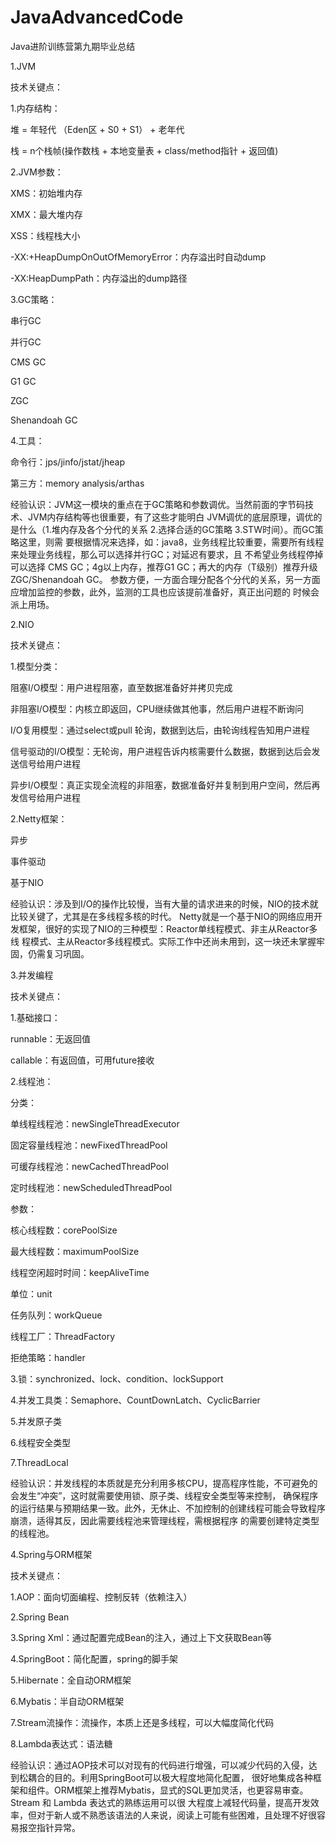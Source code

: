 # JavaAdvancedCode
Java进阶训练营第九期毕业总结

1.JVM

技术关键点：

1.内存结构：  

堆 = 年轻代 （Eden区 + S0 + S1） + 老年代

栈 = n个栈帧(操作数栈 + 本地变量表 + class/method指针 + 返回值)

2.JVM参数：

XMS：初始堆内存

XMX：最大堆内存

XSS：线程栈大小

-XX:+HeapDumpOnOutOfMemoryError：内存溢出时自动dump

-XX:HeapDumpPath：内存溢出的dump路径

3.GC策略：

串行GC

并行GC

CMS GC

G1 GC

ZGC

Shenandoah GC

4.工具：

命令行：jps/jinfo/jstat/jheap

第三方：memory analysis/arthas

经验认识：JVM这一模块的重点在于GC策略和参数调优。当然前面的字节码技术、JVM内存结构等也很重要，有了这些才能明白
JVM调优的底层原理，调优的是什么（1.堆内存及各个分代的关系 2.选择合适的GC策略 3.STW时间）。而GC策略这里，则需
要根据情况来选择，如：java8，业务线程比较重要，需要所有线程来处理业务线程，那么可以选择并行GC；对延迟有要求，且
不希望业务线程停掉可以选择 CMS GC；4g以上内存，推荐G1 GC；再大的内存（T级别）推荐升级ZGC/Shenandoah GC。
参数方便，一方面合理分配各个分代的关系，另一方面应增加监控的参数，此外，监测的工具也应该提前准备好，真正出问题的
时候会派上用场。


2.NIO

技术关键点：

1.模型分类：

阻塞I/O模型：用户进程阻塞，直至数据准备好并拷贝完成

非阻塞I/O模型：内核立即返回，CPU继续做其他事，然后用户进程不断询问

I/O复用模型：通过select或pull 轮询，数据到达后，由轮询线程告知用户进程

信号驱动的I/O模型：无轮询，用户进程告诉内核需要什么数据，数据到达后会发送信号给用户进程

异步I/O模型：真正实现全流程的非阻塞，数据准备好并复制到用户空间，然后再发信号给用户进程

2.Netty框架：

异步

事件驱动

基于NIO

经验认识：涉及到I/O的操作比较慢，当有大量的请求进来的时候，NIO的技术就比较关键了，尤其是在多线程多核的时代。
Netty就是一个基于NIO的网络应用开发框架，很好的实现了NIO的三种模型：Reactor单线程模式、非主从Reactor多线
程模式、主从Reactor多线程模式。实际工作中还尚未用到，这一块还未掌握牢固，仍需复习巩固。


3.并发编程

技术关键点：

1.基础接口：

runnable：无返回值

callable：有返回值，可用future接收

2.线程池：

分类：

单线程线程池：newSingleThreadExecutor

固定容量线程池：newFixedThreadPool

可缓存线程池：newCachedThreadPool

定时线程池：newScheduledThreadPool

参数：

核心线程数：corePoolSize

最大线程数：maximumPoolSize

线程空闲超时时间：keepAliveTime

单位：unit

任务队列：workQueue

线程工厂：ThreadFactory

拒绝策略：handler

3.锁：synchronized、lock、condition、lockSupport

4.并发工具类：Semaphore、CountDownLatch、CyclicBarrier

5.并发原子类

6.线程安全类型

7.ThreadLocal

经验认识：并发线程的本质就是充分利用多核CPU，提高程序性能，不可避免的会发生“冲突”，这时就需要使用锁、原子类、线程安全类型等来控制，
确保程序的运行结果与预期结果一致。此外，无休止、不加控制的创建线程可能会导致程序崩溃，适得其反，因此需要线程池来管理线程，需根据程序
的需要创建特定类型的线程池。

4.Spring与ORM框架

技术关键点：

1.AOP：面向切面编程、控制反转（依赖注入）

2.Spring Bean

3.Spring Xml：通过配置完成Bean的注入，通过上下文获取Bean等

4.SpringBoot：简化配置，spring的脚手架

5.Hibernate：全自动ORM框架

6.Mybatis：半自动ORM框架

7.Stream流操作：流操作，本质上还是多线程，可以大幅度简化代码

8.Lambda表达式：语法糖

经验认识：通过AOP技术可以对现有的代码进行增强，可以减少代码的入侵，达到松耦合的目的。利用SpringBoot可以极大程度地简化配置，
很好地集成各种框架和组件。ORM框架上推荐Mybatis，显式的SQL更加灵活，也更容易审查。Stream 和 Lambda 表达式的熟练运用可以很
大程度上减轻代码量，提高开发效率，但对于新人或不熟悉该语法的人来说，阅读上可能有些困难，且处理不好很容易报空指针异常。


